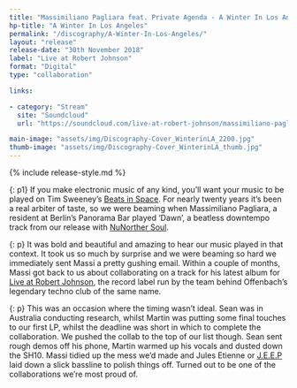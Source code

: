 ```yaml
---
title: "Massimiliano Pagliara feat. Private Agenda - A Winter In Los Angeles"
hp-title: "A Winter In Los Angeles"
permalink: "/discography/A-Winter-In-Los-Angeles/"
layout: "release"
release-date: "30th November 2018"
label: "Live at Robert Johnson"
format: "Digital"
type: "collaboration"

links:

- category: "Stream"
  site: "Soundcloud"
  url: "https://soundcloud.com/live-at-robert-johnson/massimiliano-pagliara-a-winter"

main-image: "assets/img/Discography-Cover_WinterinLA_2200.jpg"
thumb-image: "assets/img/Discography-Cover_WinterinLA_thumb.jpg"
---
```

{% include release-style.md %}

{: p1}
If you make electronic music of any kind, you’ll want your music to be played on Tim Sweeney’s [Beats in Space](http://www.beatsinspace.net/). For nearly twenty years it’s been a real arbiter of taste, so we were beaming when Massimiliano Pagliara, a resident at Berlin’s Panorama Bar played ‘Dawn’, a beatless downtempo track from our release with [NuNorther Soul](http://www.nunorthernsoul.co.uk/).

{: p}
It was bold and beautiful and amazing to hear our music played in that context.  It took us so much by surprise and we were beaming so hard we immediately sent Massi a pretty gushing email. Within a couple of months, Massi got back to us about collaborating on a track for his latest album for [Live at Robert Johnson](http://www.liveatrobertjohnson.com/), the record label run by the team behind Offenbach’s legendary techno club of the same name.

{: p}
This was an occasion where the timing wasn’t ideal. Sean was in Australia conducting research, whilst Martin was putting some final touches to our first LP, whilst the deadline was short in which to complete the collaboration. We pushed the collab to the top of our list though. Sean sent rough demos off his phone, Martin warmed up his vocals and dusted down the SH10. Massi tidied up the mess we’d made and Jules Etienne or [J.E.E.P](https://www.discogs.com/artist/3558416-JEEP) laid down a slick bassline to polish things off. Turned out to be one of the collaborations we’re most proud of.